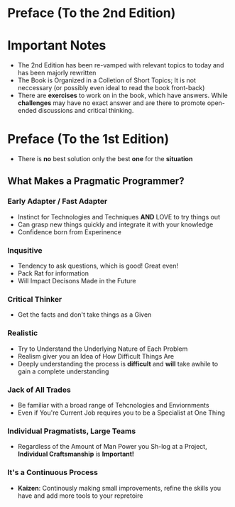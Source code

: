 # Preface (To the 2nd Edition)

# Important Notes

- The 2nd Edition has been re-vamped with relevant topics to today and has been majorly rewritten
- The Book is Organized in a Colletion of Short Topics; It is not neccessary (or possibly even ideal to read the book front-back)
- There are **exercises** to work on in the book, which have answers. While **challenges** may have no exact answer and are there to promote open-ended discussions and critical thinking.

# Preface (To the 1st Edition)

- There is **no** best solution only the best **one** for the **situation**

## What Makes a Pragmatic Programmer?

### Early Adapter / Fast Adapter

- Instinct for Technologies and Techniques **AND** LOVE to try things out
- Can grasp new things quickly and integrate it with your knowledge
- Confidence born from Experinence

### Inqusitive

- Tendency to ask questions, which is good! Great even!
- Pack Rat for information
- Will Impact Decisons Made in the Future

### Critical Thinker

- Get the facts and don't take things as a Given

### Realistic

- Try to Understand the Underlying Nature of Each Problem
- Realism giver you an Idea of How Difficult Things Are
- Deeply understanding the process is **difficult** and **will** take awhile to gain a complete understanding

### Jack of All Trades

- Be familiar with a broad range of Tehcnologies and Enviornments
- Even if You're Current Job requires you to be a Specialist at One Thing

### Individual Pragmatists, Large Teams

- Regardless of the Amount of Man Power you Sh-log at a Project, **Individual Craftsmanship** is **Important!** 

### It's a Continuous Process

- **Kaizen**: Continously making small improvements, refine the skills you have and add more tools to your repretoire



